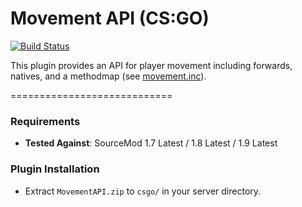 # Movement API (CS:GO)

[![Build Status](https://travis-ci.org/danzayau/MovementAPI.svg?branch=master)](https://travis-ci.org/danzayau/MovementAPI)

This plugin provides an API for player movement including forwards, natives, and a methodmap (see [movement.inc](addons/sourcemod/scripting/include/movement.inc)).

============================

### Requirements

 * **Tested Against**: SourceMod 1.7 Latest / 1.8 Latest / 1.9 Latest
 
### Plugin Installation

 * Extract ```MovementAPI.zip``` to ```csgo/``` in your server directory.